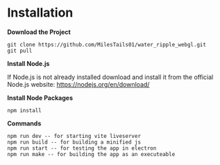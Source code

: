 # Installation

**Download the Project**
```
git clone https://github.com/MilesTails01/water_ripple_webgl.git
git pull
```

**Install Node.js**

If Node.js is not already installed download and install it from the official Node.js website: https://nodejs.org/en/download/

**Install Node Packages**

```
npm install
```

**Commands**

```
npm run dev -- for starting vite liveserver
npm run build -- for building a minified js
npm run start -- for testing the app in electron
npm run make -- for building the app as an executeable
```
